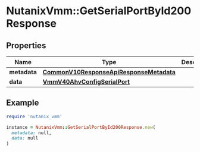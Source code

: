 # NutanixVmm::GetSerialPortById200Response

## Properties

| Name | Type | Description | Notes |
| ---- | ---- | ----------- | ----- |
| **metadata** | [**CommonV10ResponseApiResponseMetadata**](CommonV10ResponseApiResponseMetadata.md) |  | [optional] |
| **data** | [**VmmV40AhvConfigSerialPort**](VmmV40AhvConfigSerialPort.md) |  | [optional] |

## Example

```ruby
require 'nutanix_vmm'

instance = NutanixVmm::GetSerialPortById200Response.new(
  metadata: null,
  data: null
)
```

